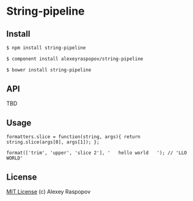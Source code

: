 # String-pipeline



## Install

```bash
$ npm install string-pipeline
```

```bash
$ component install alexeyraspopov/string-pipeline
```

```bash
$ bower install string-pipeline
```

## API

TBD

## Usage

	formatters.slice = function(string, args){ return string.slice(args[0], args[1]); };

	format(['trim', 'upper', 'slice 2'], '   hello world   '); // 'LLO WORLD'


## License

[MIT License](http://en.wikipedia.org/wiki/MIT_License) (c) Alexey Raspopov

